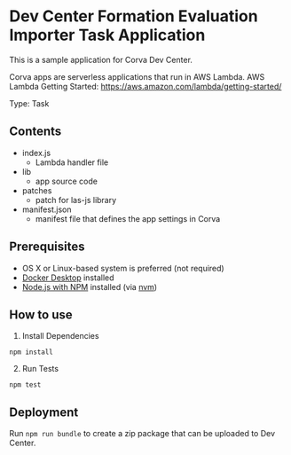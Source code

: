 # Dev Center Formation Evaluation Importer Task Application

This is a sample application for Corva Dev Center.

Corva apps are serverless applications that run in AWS Lambda. AWS Lambda Getting Started: https://aws.amazon.com/lambda/getting-started/

Type: Task

## Contents

* index.js
    * Lambda handler file
* lib
    * app source code
* patches
    * patch for las-js library
* manifest.json
    * manifest file that defines the app settings in Corva

## Prerequisites

- OS X or Linux-based system is preferred (not required)
- [Docker Desktop](https://www.docker.com/products/docker-desktop) installed
- [Node.js with NPM](https://nodejs.org/en/) installed (via [nvm](https://github.com/nvm-sh/nvm))

## How to use

1. Install Dependencies

```
npm install
```

2. Run Tests

```
npm test
```

## Deployment

Run `npm run bundle` to create a zip package that can be uploaded to Dev Center.
